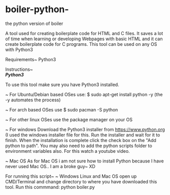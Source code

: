 # boiler-python-
the python version of boiler 

A tool used for creating boilerplate code for HTML and C files.
It saves a lot of time when learning or developing Webpages with basic HTML and it can create boilerplate code for C programs.
This tool can be used on any OS with Python3

Requirements~
Python3

Instructions~<br/>
<b><i>Python3</i></b>

To use this tool make sure you have Python3 installed.

~ For Ubuntu/Debian based OSes use:
$ sudo apt-get install python -y (the -y automates the process)

~ For arch based OSes use
$ sudo pacman -S python

~ For other linux OSes use the package manager on your OS

~ For windows 
Download the Python3 installer from https://www.python.org (I used the windows installer file for this.
Run the installer and wait for it to finish. When the installation is complete click the check box on the "Add python to path".
You may also need to add the python scripts folder to environment variables also. For this watch a youtube video.

~ Mac OS
As for Mac OS i am not sure how to install Python because I have never used Mac OS.. I am a broke guy~ XD

For running this script~
~ Windows Linux and Mac OS 
open up CMD/Terminal and change directory to where you have downloaded this tool.
Run this commmand: python boiler.py
